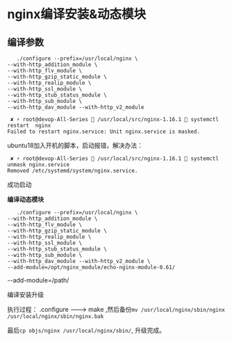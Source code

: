 # nginx编译安装&动态模块



## 编译参数

```text
   ./configure --prefix=/usr/local/nginx \
--with-http_addition_module \
--with-http_flv_module \
--with-http_gzip_static_module \
--with-http_realip_module \
--with-http_ssl_module \
--with-http_stub_status_module \
--with-http_sub_module \
--with-http_dav_module --with-http_v2_module 
```



```text
 ✘ ⚡ root@devop-All-Series  /usr/local/src/nginx-1.16.1  systemctl restart  nginx
Failed to restart nginx.service: Unit nginx.service is masked.
```

ubuntu18加入开机的脚本，启动报错，解决办法：

```text
 ✘ ⚡ root@devop-All-Series  /usr/local/src/nginx-1.16.1  systemctl unmask nginx.service
Removed /etc/systemd/system/nginx.service.
```

成功启动

**编译动态模块**

```text
   ./configure --prefix=/usr/local/nginx \
--with-http_addition_module \
--with-http_flv_module \
--with-http_gzip_static_module \
--with-http_realip_module \
--with-http_ssl_module \
--with-http_stub_status_module \
--with-http_sub_module \
--with-http_dav_module --with-http_v2_module \
--add-module=/opt/nginx_module/echo-nginx-module-0.61/
```

--add-module=/path/



编译安装升级

执行过程： .configure ---&gt; make    ,然后备份`mv /usr/local/nginx/sbin/nginx /usr/local/nginx/sbin/nginx.bak` 

最后`cp objs/nginx /usr/local/nginx/sbin/`, 升级完成。

